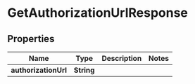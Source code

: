 
# GetAuthorizationUrlResponse

## Properties
Name | Type | Description | Notes
------------ | ------------- | ------------- | -------------
**authorizationUrl** | **String** |  | 




